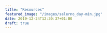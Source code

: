 ```yaml
---
title: "Resources"
featured_image: "/images/salerno_day-min.jpg"
date: 2019-12-24T12:30:37+01:00
draft: true
---
```


